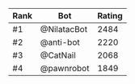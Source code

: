 Rank|Bot|Rating
---|---|---
#1|@NilatacBot|2484
#2|@anti-bot|2220
#3|@CatNail|2068
#4|@pawnrobot|1849
